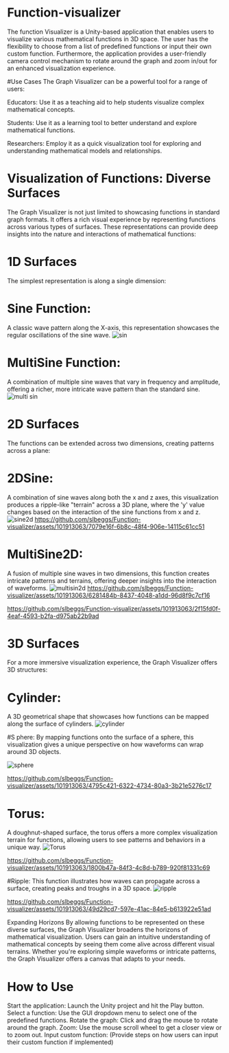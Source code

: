 # Function-visualizer
The function Visualizer is a Unity-based application that enables users to visualize various mathematical functions in 3D space. The user has the flexibility to choose from a list of predefined functions or input their own custom function. Furthermore, the application provides a user-friendly camera control mechanism to rotate around the graph and zoom in/out for an enhanced visualization experience.

#Use Cases
The Graph Visualizer can be a powerful tool for a range of users:

Educators: Use it as a teaching aid to help students visualize complex mathematical concepts.

Students: Use it as a learning tool to better understand and explore mathematical functions.

Researchers: Employ it as a quick visualization tool for exploring and understanding mathematical models and relationships.

# Visualization of Functions: Diverse Surfaces
The Graph Visualizer is not just limited to showcasing functions in standard graph formats. It offers a rich visual experience by representing functions across various types of surfaces. These representations can provide deep insights into the nature and interactions of mathematical functions:

# 1D Surfaces
The simplest representation is along a single dimension:

# Sine Function:
A classic wave pattern along the X-axis, this representation showcases the regular oscillations of the sine wave.
![sin](https://github.com/slbeggs/Function-visualizer/assets/101913063/1614326b-5f5a-4488-9fff-2bbd0ec510b1)

# MultiSine Function:
A combination of multiple sine waves that vary in frequency and amplitude, offering a richer, more intricate wave pattern than the standard sine.
![multi sin](https://github.com/slbeggs/Function-visualizer/assets/101913063/22ea6e01-af2d-49b8-8f2a-f64cae259229)


# 2D Surfaces
The functions can be extended across two dimensions, creating patterns across a plane:

# 2DSine:
A combination of sine waves along both the x and z axes, this visualization produces a ripple-like "terrain" across a 3D plane, where the 'y' value changes based on the interaction of the sine functions from x and z.
![sine2d](https://github.com/slbeggs/Function-visualizer/assets/101913063/2822deac-e88d-422c-9747-ed57455694b1)
https://github.com/slbeggs/Function-visualizer/assets/101913063/7079e16f-6b8c-48f4-906e-14115c61cc51
# MultiSine2D:
A fusion of multiple sine waves in two dimensions, this function creates intricate patterns and terrains, offering deeper insights into the interaction of waveforms.
![multisin2d](https://github.com/slbeggs/Function-visualizer/assets/101913063/ee8908be-6757-409c-bd62-fb5c52d8aaae)
https://github.com/slbeggs/Function-visualizer/assets/101913063/6281484b-8437-4048-a1dd-96d8f9c7cf16

https://github.com/slbeggs/Function-visualizer/assets/101913063/2f15fd0f-4eaf-4593-b2fa-d975ab22b9ad


# 3D Surfaces
For a more immersive visualization experience, the Graph Visualizer offers 3D structures:

# Cylinder: 
A 3D geometrical shape that showcases how functions can be mapped along the surface of cylinders.
![cylinder](https://github.com/slbeggs/Function-visualizer/assets/101913063/cc87a04e-fd12-4103-9fa1-b70072d4f06d)



#S phere: 
By mapping functions onto the surface of a sphere, this visualization gives a unique perspective on how waveforms can wrap around 3D objects.

![sphere](https://github.com/slbeggs/Function-visualizer/assets/101913063/f289e778-44af-45c1-af33-c25ca95c8e77)


https://github.com/slbeggs/Function-visualizer/assets/101913063/4795c421-6322-4734-80a3-3b21e5276c17



# Torus: 
A doughnut-shaped surface, the torus offers a more complex visualization terrain for functions, allowing users to see patterns and behaviors in a unique way.
![Torus](https://github.com/slbeggs/Function-visualizer/assets/101913063/daa72dd9-fe09-4a31-b705-616a9c23c230)


https://github.com/slbeggs/Function-visualizer/assets/101913063/1800b47a-84f3-4c8d-b789-920f81331c69




#Ripple: 
This function illustrates how waves can propagate across a surface, creating peaks and troughs in a 3D space.
![ripple](https://github.com/slbeggs/Function-visualizer/assets/101913063/590fe927-9ff3-4ae9-b875-58ec09af7e64)


https://github.com/slbeggs/Function-visualizer/assets/101913063/49d29cd7-597e-41ac-84e5-b613922e51ad


Expanding Horizons
By allowing functions to be represented on these diverse surfaces, the Graph Visualizer broadens the horizons of mathematical visualization. Users can gain an intuitive understanding of mathematical concepts by seeing them come alive across different visual terrains. Whether you're exploring simple waveforms or intricate patterns, the Graph Visualizer offers a canvas that adapts to your needs.

# How to Use
Start the application: Launch the Unity project and hit the Play button.
Select a function: Use the GUI dropdown menu to select one of the predefined functions.
Rotate the graph: Click and drag the mouse to rotate around the graph.
Zoom: Use the mouse scroll wheel to get a closer view or to zoom out.
Input custom function: (Provide steps on how users can input their custom function if implemented)

